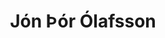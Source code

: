 ---
title: Jón Þór Ólafsson
layout: representative
lang: is
category: parliament
representative: jón-þór
---